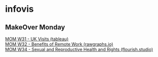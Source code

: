 # infovis

## MakeOver Monday
[MOM W31 - UK Visits (tableau)](https://dbruno21.github.io/infovis/makeovermondayw31.html)  
[MOM W32 - Benefits of Remote Work (rawgraphs.io)](https://dbruno21.github.io/infovis/makeovermondayw32.html)  
[MOM W34 - Sexual and Reproductive Health and Rights (flourish.studio)](https://dbruno21.github.io/infovis/makeovermondayw34.html)
